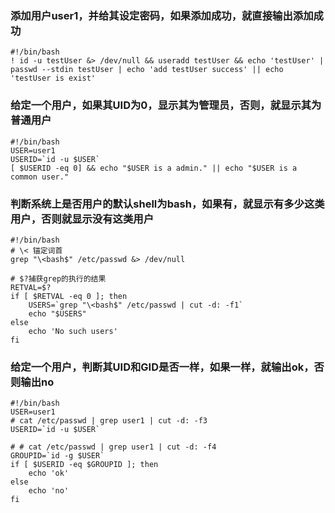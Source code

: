 
### 添加用户user1，并给其设定密码，如果添加成功，就直接输出添加成功

```shell
#!/bin/bash
! id -u testUser &> /dev/null && useradd testUser && echo 'testUser' | passwd --stdin testUser | echo 'add testUser success' || echo 'testUser is exist'
```

### 给定一个用户，如果其UID为0，显示其为管理员，否则，就显示其为普通用户

```shell
#!/bin/bash
USER=user1
USERID=`id -u $USER`
[ $USERID -eq 0] && echo "$USER is a admin." || echo "$USER is a common user."
```

### 判断系统上是否用户的默认shell为bash，如果有，就显示有多少这类用户，否则就显示没有这类用户

```shell
#!/bin/bash
# \< 锚定词首
grep "\<bash$" /etc/passwd &> /dev/null

# $?捕获grep的执行的结果
RETVAL=$?
if [ $RETVAL -eq 0 ]; then
    USERS=`grep "\<bash$" /etc/passwd | cut -d: -f1`
    echo "$USERS"
else
    echo 'No such users'
fi
```

### 给定一个用户，判断其UID和GID是否一样，如果一样，就输出ok，否则输出no
```shell
#!/bin/bash
USER=user1
# cat /etc/passwd | grep user1 | cut -d: -f3 
USERID=`id -u $USER`

# # cat /etc/passwd | grep user1 | cut -d: -f4
GROUPID=`id -g $USER`
if [ $USERID -eq $GROUPID ]; then
    echo 'ok'
else
    echo 'no'
fi
```